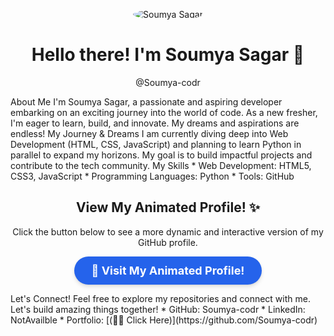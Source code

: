 <p align="center">
<img src="https://placehold.co/150x150/000000/FFFFFF?text=Soumya" alt="Soumya Sagar" style="border-radius:50%;">
</p>
<h1 align="center">Hello there! I'm Soumya Sagar 👋</h1>
<p align="center">
@Soumya-codr
</p>
About Me
I'm Soumya Sagar, a passionate and aspiring developer embarking on an exciting journey into the world of code. As a new fresher, I'm eager to learn, build, and innovate. My dreams and aspirations are endless!
My Journey & Dreams
I am currently diving deep into Web Development (HTML, CSS, JavaScript) and planning to learn Python in parallel to expand my horizons. My goal is to build impactful projects and contribute to the tech community.
My Skills
 * Web Development: HTML5, CSS3, JavaScript
 * Programming Languages: Python
 * Tools: GitHub
<h2 align="center">View My Animated Profile! ✨</h2>
<p align="center">
Click the button below to see a more dynamic and interactive version of my GitHub profile.
</p>
<p align="center">
<a href="https://soumya-codr.github.io/Soumya-codr/" target="_blank" rel="noopener noreferrer" style="display:inline-block; padding: 12px 28px; background-color: #2563eb; color: white; text-decoration: none; border-radius: 9999px; font-weight: bold; font-size: 1.125rem; transition: all 0.3s ease-in-out; box-shadow: 0 4px 6px rgba(0, 0, 0, 0.1), 0 1px 3px rgba(0, 0, 0, 0.08);">
🚀 Visit My Animated Profile!
</a>
</p>
Let's Connect!
Feel free to explore my repositories and connect with me. Let's build amazing things together!
 * GitHub: Soumya-codr
 * LinkedIn: NotAvailble
 * Portfolio: [(🌚🌚 Click Here)](https://github.com/Soumya-codr)
